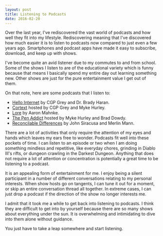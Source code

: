 ```yaml
---
layout: post
title: Listening to Podcasts
date: 2016-02-20
---
```


Over the last year, I've rediscovered the vast world of podcasts and how well they fit into my lifestyle. Rediscovering meaning that I've discovered how much easier it is to listen to podcasts now compared to just even a few years ago. Smartphones and podcast apps have made it easy to subscribe, download, and keep up with shows.

I've become quite an avid listener due to my commutes to and from school. Some of the shows I listen to are of the educational variety which is funny because that means I basically spend my entire day out learning something new. Other shows are just for the pure entertainment value I get out of them.

On that note, here are some podcasts that I listen to:

- [Hello Internet](http://www.hellointernet.fm/) by CGP Grey and Dr. Brady Haran.
- [Cortext](https://www.relay.fm/cortex) hosted by CGP Grey and Myke Hurley.
- [Lore](http://www.lorepodcast.com/) by Aaron Mahnke.
- [The Pen Addict](https://www.relay.fm/penaddict) hosted by Myke Hurley and Brad Dowdy.
- [Reconcilable Differences](https://www.relay.fm/rd) by John Siracusa and Merlin Mann.

There are a lot of activities that only require the attention of my eyes and hands which leaves my ears free to wonder. Podcasts fit well into these pockets of time. I can listen to an episode or two when I am doing something mindless and repetitive, like everyday chores, grinding in Diablo III's rifts, or dungeon crawling in the Darkest Dungeon. Anything that does not require a lot of attention or concentration is potentially a great time to be listening to a podcast.

It is an appealing form of entertainment for me. I enjoy being a silent participant in a number of different conversations relating to my personal interests. When show hosts go on tangents, I can tune it out for a moment, or skip an entire conversation thread all together. In extreme cases, I can just drop a podcast if the direction of the show no longer interests me.

I admit that it took me a while to get back into listening to podcasts. I think they are difficult to get into by yourself because there are so many shows about everything under the sun. It is overwhelming and intimidating to dive into them alone without guidance. 

You just have to take a leap somewhere and start listening.
